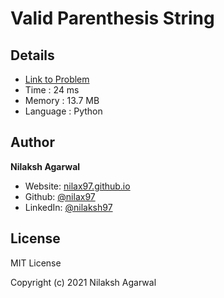 # Valid Parenthesis String


## Details

* [Link to Problem](https://leetcode.com/problems/valid-parenthesis-string/)
* Time : 24 ms
* Memory : 13.7 MB
* Language : Python

## Author

**Nilaksh Agarwal**

* Website: [nilax97.github.io](https://nilax97.github.io/)
* Github: [@nilax97](https://github.com/nilax97)
* LinkedIn: [@nilaksh97](https://linkedin.com/in/nilaksh97)

## License

MIT License

Copyright (c) 2021 Nilaksh Agarwal
